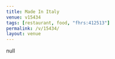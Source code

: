 ```yaml
---
title: Made In Italy
venue: v15434
tags: [restaurant, food, "fhrs:412513"]
permalink: /v/15434/
layout: venue
---
```

null